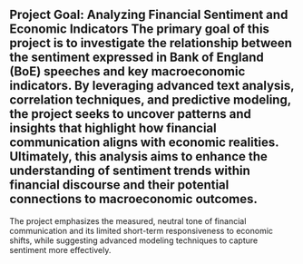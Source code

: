 Project Goal: Analyzing Financial Sentiment and Economic Indicators
The primary goal of this project is to investigate the relationship between the sentiment expressed in Bank of England (BoE) speeches and key macroeconomic indicators. 
By leveraging advanced text analysis, correlation techniques, and predictive modeling, the project seeks to uncover patterns and insights that highlight how financial communication aligns with economic realities.
Ultimately, this analysis aims to enhance the understanding of sentiment trends within financial discourse and their potential connections to macroeconomic outcomes.
---
The project emphasizes the measured, neutral tone of financial communication and its limited short-term responsiveness to economic shifts, while suggesting advanced modeling techniques to capture sentiment more effectively.

